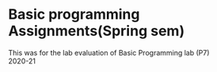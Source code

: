 # Basic programming Assignments(Spring sem)
This was for the lab evaluation of Basic Programming lab (P7)
<br> 2020-21

